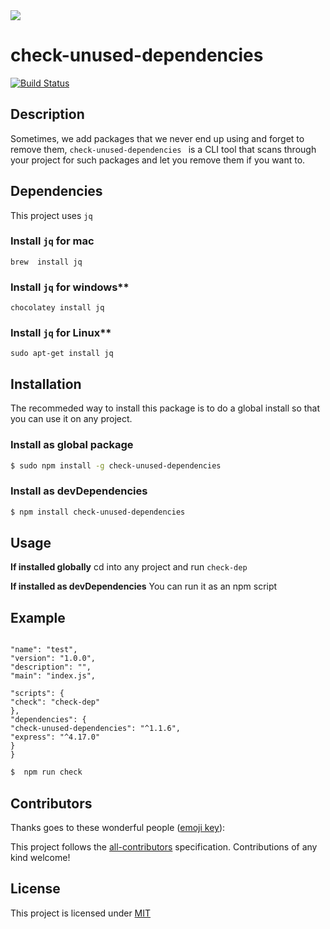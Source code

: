

<div>
	<img src="https://i.imgur.com/y46CgWg.gif">
	<h1 style="font-weight:bold;">check-unused-dependencies </h1>

[![Build Status](https://travis-ci.org/ekpangmichael/check-unused-dependencies.svg?branch=master)](https://travis-ci.org/ekpangmichael/check-unused-dependencies)


</div>

## Description
Sometimes, we add packages that we never end up using and forget to remove them, `check-unused-dependencies ` is a CLI tool that scans through your project for such packages and let you remove them if you want to.

## Dependencies
This project uses `jq` 
###  Install `jq` for mac
`brew  install jq`

### Install `jq` for windows**
`chocolatey install jq`

 ### Install `jq` for Linux**
`sudo apt-get install jq`

## Installation

The recommeded way to install  this package is to do a global install so that you can use it on any project.

### Install as global package
```bash
$ sudo npm install -g check-unused-dependencies
```

### Install as devDependencies
```bash
$ npm install check-unused-dependencies
```
## Usage

**If installed globally** 
cd into any project and run `check-dep`

**If installed  as  devDependencies** 
You can run it as an npm script

## Example

  ``` {

"name": "test",
"version": "1.0.0",
"description": "",
"main": "index.js",

"scripts": {
"check": "check-dep"
},
"dependencies": {
"check-unused-dependencies": "^1.1.6",
"express": "^4.17.0"
}
} 
```

```bash
$  npm run check 
```

## Contributors

<!-- ALL-CONTRIBUTORS-LIST:START - Do not remove or modify this section -->
<!-- prettier-ignore -->
<!-- ALL-CONTRIBUTORS-LIST:END -->
Thanks goes to these wonderful people ([emoji key](https://allcontributors.org/docs/en/emoji-key)):


This project follows the [all-contributors](https://github.com/all-contributors/all-contributors) specification. Contributions of any kind welcome!

## License

This project is licensed under
[MIT](https://github.com/codeshifu/sync-dotenv/blob/master/LICENSE)